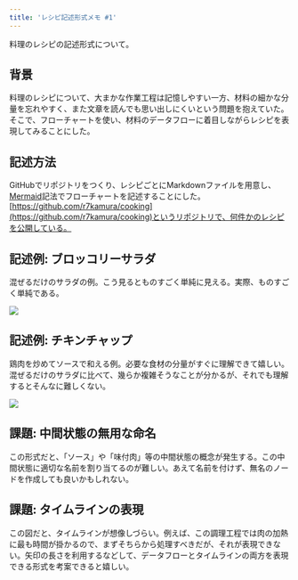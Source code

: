 ```yaml
---
title: 'レシピ記述形式メモ #1'
---
```

料理のレシピの記述形式について。

背景
--

料理のレシピについて、大まかな作業工程は記憶しやすい一方、材料の細かな分量を忘れやすく、また文章を読んでも思い出しにくいという問題を抱えていた。そこで、フローチャートを使い、材料のデータフローに着目しながらレシピを表現してみることにした。

記述方法
----

GitHubでリポジトリをつくり、レシピごとにMarkdownファイルを用意し、[Mermaid](https://mermaid-js.github.io/)記法でフローチャートを記述することにした。[https://github.com/r7kamura/cooking](https://github.com/r7kamura/cooking)というリポジトリで、何件かのレシピを公開している。

記述例: ブロッコリーサラダ
--------------

混ぜるだけのサラダの例。こう見るとものすごく単純に見える。実際、ものすごく単純である。

![](https://lh3.googleusercontent.com/docs/ADP-6oFAaubiegIbMd_HphuxjvyXs-Qj9V3iP0Gaq33HL6nNNO9b6H62NpQV15RE1yo6r5d2ZVtZesY6uTUkpFRk1nIPtzz1KvTj03CwWN_QRxat3AKu9wE9y_IcFzNuDeXxUby4oGi1A1nDpRVCXjGBLlBU03KkEWuw4g6-iNiT92M0DYvsyjbojkJICnkdf8EIhJmZsZO8I_d4a1MRDPdVf2-LUa7pDdLIYQysz7eg-SICGxQ2XsIDNy8306uPEuSr2pvjt3y3viuTakRuZze9E3XbxnUau3r7j1vRKvi81O6xDGkGJLvXW3Cp4xNrUG_2-HG6tkphTLhFoN5moI8WbVcnETb0hRPCs86tEH5Q-rCFBrSz3pDoPu9o9_a8weLB6AplOsS5QZbOIy1jtdF0bkcOYinip3IkoIw7VZIC371gVDwWWV7ZD46E14Uv_1mtF-OWJ3MtQsPeBY0oAVIPOLdtvbbpbbyjq_yK3PGPFvwPoupdZqMXFiF-fkuFO3Zkpobalsw69BAjbq_jPpIxcTN5q9Dj_p-Y8Nh7FU3armlzrmmb9thRnS_wkbTfM3o5Ym5OwhxVI3qW0JB6DnhpnggYKGdCTxe3yFz8KODiUWOo9xXtenq6apa20XGpctxkxYSqY7SxWQRCme58c3UYCx0mw_eELATqmlqKg58hspuIQey1fqU1lg1qn6YvhHaMRz_MRBn6v0L9MlAhm9y4ztmsXpPzfLgDD8iNoRnFaJpQ2N1_VOIy_0dUiM77xlFM1EfND0EG9yuJOj7DcCMJLKh8ePKX5jEqZLbwz25qnryy5I5PQV-aH3pRrN-egIK70TfOGQy83ex-P6y6WlYXIi3AuIgJwfPnwDQ8uxF6X7VKw8KmnaOd9BzNxAD77BfmxUbWyz1x0f3gU1zyCGE40KVgs3WPiglUIDIeJnccBFDQ_HDby_cUKB68DRbm6XRNoBzghfmvJChq1yO73myptF2yPZbFyByeSXDrCrsS1KXOqOLoNy_AJLuyAaQXlyH2QN8qUDH60y-pvuQWLOvsfMAVeAAhQKtA7Ob0mJi8XBzfVhcupokWv9K2PUL4CmLBOJGrPh1pS547Jl4TzdBt-xPEiWUlC2fglBwr7hzY4W8I1shWt0wfLrUqKlry2Rs9QjtwqHsMgctgdSw4O0TbVSR0bQfjSTZpEmTVUEiGu6Mlw0bDiSiZVmwJQkJ33-f0tDxVvToeTO2X90KJ-G_0qwbPB79UgC8njH3crnNSpi5f510g)

記述例: チキンチャップ
------------

鶏肉を炒めてソースで和える例。必要な食材の分量がすぐに理解できて嬉しい。混ぜるだけのサラダに比べて、幾らか複雑そうなことが分かるが、それでも理解するとそんなに難しくない。

![](https://lh3.googleusercontent.com/docs/ADP-6oGmyiToRWjm3-03eXJ_Ztq8sxQyhF4NFyp1zP-PeagQRpzj4tz8y3ksvpubmjj1ItXC_ggNN1e7pla6fR_xCwtOcwDi_KIXBNWoVnO7LcOngn5VnBDavfQRWJmBysl42OJB4wihZ3GJCg44-v9Ot2l7kNVsX50cwau4g-sAVKXUthNLpGSeeQzhhjGYLV8ILQDguzY1p1J-pca76L2EPJHQHRET23F2ETY16SSAg0EFiPQ7MKrRcKU0XWPQlRzbY3aL9TdRVCznmTfirwKr8C7u79kd8ma91XWrGyxIm-sIhjHPwffgBvbhzavEQK0Kk9OuDLrbpIPFhQdo9oZlDkx1E18v2DoZ01p2VzhFa58wBGDQXJssil6ESq0V3TI4B81GkuwO2Sm397ntEsCLeEL2uwoZjGNtp5jXalQcU7SiWw56X1AP10iMzKrEYjfLaf74p4nXrs4fRc3j5Qhrkuj1xnt8sx-kMUg12kallTvn8z2fAK7ssRn5ajk0MsjSaWQ4g_JJIdJANR7kr5r7Q67euovcYDGhRo-wk3krlDhAFTJ2NUWDOB-EYmvxXAfizr5383hOEJ6CKUejwXFf0QcIT5Q8HOMey-IV1JQ2ks__v9nps-6vhWK_ERyZ71I9WtRdF5I9dUW2bmSgR1DbxuMnCt6Suiw2mHoTFDFlhloubydXnr27I81cgLiCc7laJb_mIue0WG_oYMSHv1fch0M5xzqBOFx9tzIMvCPXXkPmHkKaDgc9EdsFzguTW-a7CGAhZHfUxCNtx0vrXdcPKBGWQAOMfoW-_i5DJ7qi-ubsuYAa8X8B6Nb2v6D9XVxTWhBF-xhnQCwsB_fmq53m0JNtmfg6EVdAUT32ifaQsKHvTC6sy7Au5PKkI-K1pTT7NwFAP5RUkelBgKJXiz_3BT2F_HmSJmFmnZ9sDz2iv8617pTw2pkVoWR_BCEIn5wzi2rvQ7R2h9u-oz_gcoHEJaXi1KlsPUgjLig1mRDiPLZfBaAVQU62SaS2bHcFixsItyRpYtUJ5mziSmr4FIdH0dO6fqSCX6sikIiqW4fVF5zSg2OB49rZyU4vMzddbe2VVXvW9ZaRJXVG9nlhuZZfK1VFziRuXmldltfMLO2nteP3rj5_Tb0uQDy_jnspx_SKh1JsyZC-VW5r5pWayHQdrB2h33WvQF3drpVCgEXhYQDSkCWG0g85ox2KHTVeAbGhJB3nTLSzzbXF1IxvaAV5NoLa6P4wgGgAu1NX_3p1X_veqHkW)

課題: 中間状態の無用な命名
--------------

この形式だと、「ソース」や「味付肉」等の中間状態の概念が発生する。この中間状態に適切な名前を割り当てるのが難しい。あえて名前を付けず、無名のノードを作成しても良いかもしれない。

課題: タイムラインの表現
-------------

この図だと、タイムラインが想像しづらい。例えば、この調理工程では肉の加熱に最も時間が掛かるので、まずそちらから処理すべきだが、それが表現できない。矢印の長さを利用するなどして、データフローとタイムラインの両方を表現できる形式を考案できると嬉しい。
